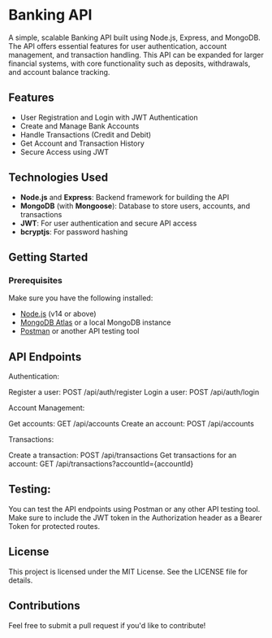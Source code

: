 # Banking API

A simple, scalable Banking API built using Node.js, Express, and MongoDB. The API offers essential features for user authentication, account management, and transaction handling. This API can be expanded for larger financial systems, with core functionality such as deposits, withdrawals, and account balance tracking.

## Features

- User Registration and Login with JWT Authentication
- Create and Manage Bank Accounts
- Handle Transactions (Credit and Debit)
- Get Account and Transaction History
- Secure Access using JWT

## Technologies Used

- **Node.js** and **Express**: Backend framework for building the API
- **MongoDB** (with **Mongoose**): Database to store users, accounts, and transactions
- **JWT**: For user authentication and secure API access
- **bcryptjs**: For password hashing

## Getting Started

### Prerequisites

Make sure you have the following installed:

- [Node.js](https://nodejs.org/en/) (v14 or above)
- [MongoDB Atlas](https://www.mongodb.com/cloud/atlas) or a local MongoDB instance
- [Postman](https://www.postman.com/) or another API testing tool


## API Endpoints
Authentication:

Register a user: POST /api/auth/register
Login a user: POST /api/auth/login

Account Management:

Get accounts: GET /api/accounts
Create an account: POST /api/accounts

Transactions:

Create a transaction: POST /api/transactions
Get transactions for an account: GET /api/transactions?accountId={accountId}

## Testing:

You can test the API endpoints using Postman or any other API testing tool. Make sure to include the JWT token in the Authorization header as a Bearer Token for protected routes.

## License
This project is licensed under the MIT License. See the LICENSE file for details.

## Contributions
Feel free to submit a pull request if you'd like to contribute!
